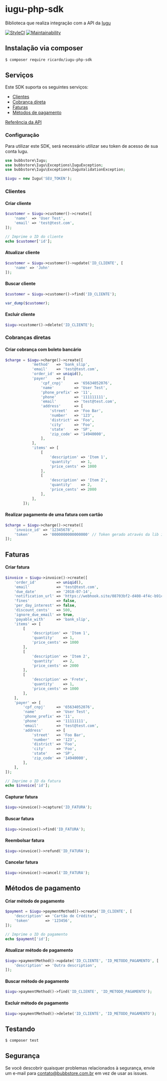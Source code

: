 # iugu-php-sdk

Biblioteca que realiza integração com a API da [Iugu](http://www.iugu.com)

[![StyleCI](https://styleci.io/repos/140902040/shield?branch=master)](https://styleci.io/repos/140902040)
[![Maintainability](https://api.codeclimate.com/v1/badges/d4e66f98ad0539e0b65d/maintainability)](https://codeclimate.com/github/bubbstore/iugu-php-sdk/maintainability)

## Instalação via composer

```bash
$ composer require ricardo/iugu-php-sdk
```

## Serviços

Este SDK suporta os seguintes serviços:

- [Clientes](https://dev.iugu.com/reference#testinput-2)
- [Cobrança direta](https://dev.iugu.com/reference#cobranca-direta)
- [Faturas](https://dev.iugu.com/reference#criar-fatura)
- [Métodos de pagamento](https://dev.iugu.com/reference#testinput-3)

[Referência da API](https://dev.iugu.com/reference)

### Configuração

Para utilizar este SDK, será necessário utilizar seu token de acesso de sua conta Iugu.

```php
use bubbstore\Iugu;
use bubbstore\Iugu\Exceptions\IuguException;
use bubbstore\Iugu\Exceptions\IuguValidationException;

$iugu = new Iugu('SEU_TOKEN');
```

### Clientes

#### Criar cliente

```php
$customer = $iugu->customer()->create([
    'name'  => 'User Test',
    'email' => 'test@test.com',
]);

// Imprime o ID do cliente
echo $customer['id'];
```

#### Atualizar cliente

```php
$customer = $iugu->customer()->update('ID_CLIENTE', [
    'name' => 'John'
]);
```

#### Buscar cliente

```php
$customer = $iugu->customer()->find('ID_CLIENTE');

var_dump($customer);
```

#### Excluir cliente

```php
$iugu->customer()->delete('ID_CLIENTE');
```

### Cobranças diretas

#### Criar cobrança com boleto bancário

```php
$charge = $iugu->charge()->create([
            'method'   => 'bank_slip',
            'email'    => 'test@test.com',
            'order_id' => uniqid(),
            'payer'    => [
                'cpf_cnpj'     => '65634052076',
                'name'         => 'User Test',
                'phone_prefix' => '11',
                'phone'        => '111111111',
                'email'        => 'test@test.com',
                'address'      => [
                    'street'   => 'Foo Bar',
                    'number'   => '123',
                    'district' => 'Foo',
                    'city'     => 'Foo',
                    'state'    => 'SP',
                    'zip_code' => '14940000',
                ],
            ],
            'items' => [
                [
                    'description' => 'Item 1',
                    'quantity'    => 1,
                    'price_cents' => 1000
                ],
                [
                    'description' => 'Item 2',
                    'quantity'    => 2,
                    'price_cents' => 2000
                ],
            ],
        ]);
```

#### Realizar pagamento de uma fatura com cartão

```php
$charge = $iugu->charge()->create([
    'invoice_id' => '12345678',
    'token'      => '0000000000000000' // Token gerado através da lib iugu.js
]);
```

## Faturas

#### Criar fatura

```php
$invoice = $iugu->invoice()->create([
    'order_id'         => uniqid(),
    'email'            => 'test@test.com',
    'due_date'         => '2018-07-14',
    'notification_url' => 'https://webhook.site/08703bf2-d408-4f4c-b91c-0bc8e14352b2',
    'fines'            => false,
    'per_day_interest' => false,
    'discount_cents'   => 500,
    'ignore_due_email' => true,
    'payable_with'     => 'bank_slip',
    'items' => [
        [
            'description' => 'Item 1',
            'quantity'    => 1,
            'price_cents' => 1000
        ],
        [
            'description' => 'Item 2',
            'quantity'    => 2,
            'price_cents' => 2000
        ],
        [
            'description' => 'Frete',
            'quantity'    => 1,
            'price_cents' => 1000
        ],
    ],
    'payer' => [
        'cpf_cnpj'     => '65634052076',
        'name'         => 'User Test',
        'phone_prefix' => '11',
        'phone'        => '11111111',
        'email'        => 'test@test.com',
        'address'      => [
            'street'   => 'Foo Bar',
            'number'   => '123',
            'district' => 'Foo',
            'city'     => 'Foo',
            'state'    => 'SP',
            'zip_code' => '14940000',
        ],
    ],
]);

// Imprime o ID da fatura
echo $invoice['id'];
```

#### Capturar fatura

```php
$iugu->invoice()->capture('ID_FATURA');
```

#### Buscar fatura

```php
$iugu->invoice()->find('ID_FATURA');
```

#### Reembolsar fatura

```php
$iugu->invoice()->refund('ID_FATURA');
```

#### Cancelar fatura

```php
$iugu->invoice()->cancel('ID_FATURA');
```

## Métodos de pagamento

#### Criar método de pagamento

```php
$payment = $iugu->paymentMethod()->create('ID_CLIENTE', [
    'description' => 'Cartão de Crédito',
    'token'       => '123456',
]);

// Imprime o ID do pagamento
echo $payment['id'];
```

#### Atualizar método de pagamento

```php
$iugu->paymentMethod()->update('ID_CLIENTE', 'ID_METODO_PAGAMENTO', [
    'description' => 'Outra description',
]);
```

#### Buscar método de pagamento

```php
$iugu->paymentMethod()->find('ID_CLIENTE', 'ID_METODO_PAGAMENTO');
```

#### Excluir método de pagamento

```php
$iugu->paymentMethod()->delete('ID_CLIENTE', 'ID_METODO_PAGAMENTO');
```

## Testando

```bash
$ composer test
```


## Segurança

Se você descobrir quaisquer problemas relacionados à segurança, envie um e-mail para contato@bubbstore.com.br em vez de usar as issues.